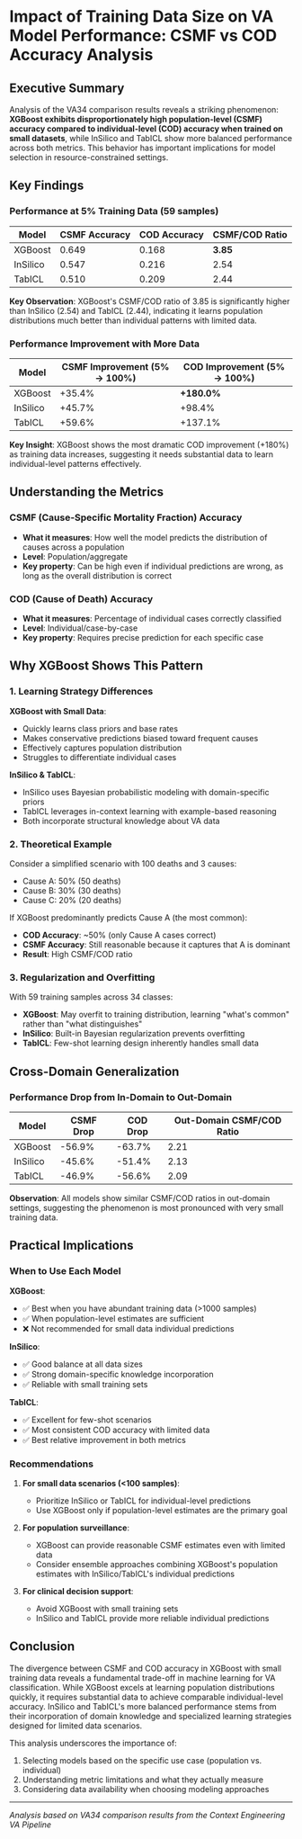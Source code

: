 # Impact of Training Data Size on VA Model Performance: CSMF vs COD Accuracy Analysis

## Executive Summary

Analysis of the VA34 comparison results reveals a striking phenomenon: **XGBoost exhibits disproportionately high population-level (CSMF) accuracy compared to individual-level (COD) accuracy when trained on small datasets**, while InSilico and TabICL show more balanced performance across both metrics. This behavior has important implications for model selection in resource-constrained settings.

## Key Findings

### Performance at 5% Training Data (59 samples)

| Model | CSMF Accuracy | COD Accuracy | CSMF/COD Ratio |
|-------|--------------|--------------|----------------|
| XGBoost | 0.649 | 0.168 | **3.85** |
| InSilico | 0.547 | 0.216 | 2.54 |
| TabICL | 0.510 | 0.209 | 2.44 |

**Key Observation**: XGBoost's CSMF/COD ratio of 3.85 is significantly higher than InSilico (2.54) and TabICL (2.44), indicating it learns population distributions much better than individual patterns with limited data.

### Performance Improvement with More Data

| Model | CSMF Improvement (5% → 100%) | COD Improvement (5% → 100%) |
|-------|------------------------------|------------------------------|
| XGBoost | +35.4% | **+180.0%** |
| InSilico | +45.7% | +98.4% |
| TabICL | +59.6% | +137.1% |

**Key Insight**: XGBoost shows the most dramatic COD improvement (+180%) as training data increases, suggesting it needs substantial data to learn individual-level patterns effectively.

## Understanding the Metrics

### CSMF (Cause-Specific Mortality Fraction) Accuracy
- **What it measures**: How well the model predicts the distribution of causes across a population
- **Level**: Population/aggregate
- **Key property**: Can be high even if individual predictions are wrong, as long as the overall distribution is correct

### COD (Cause of Death) Accuracy
- **What it measures**: Percentage of individual cases correctly classified
- **Level**: Individual/case-by-case
- **Key property**: Requires precise prediction for each specific case

## Why XGBoost Shows This Pattern

### 1. Learning Strategy Differences

**XGBoost with Small Data**:
- Quickly learns class priors and base rates
- Makes conservative predictions biased toward frequent causes
- Effectively captures population distribution
- Struggles to differentiate individual cases

**InSilico & TabICL**:
- InSilico uses Bayesian probabilistic modeling with domain-specific priors
- TabICL leverages in-context learning with example-based reasoning
- Both incorporate structural knowledge about VA data

### 2. Theoretical Example

Consider a simplified scenario with 100 deaths and 3 causes:
- Cause A: 50% (50 deaths)
- Cause B: 30% (30 deaths)
- Cause C: 20% (20 deaths)

If XGBoost predominantly predicts Cause A (the most common):
- **COD Accuracy**: ~50% (only Cause A cases correct)
- **CSMF Accuracy**: Still reasonable because it captures that A is dominant
- **Result**: High CSMF/COD ratio

### 3. Regularization and Overfitting

With 59 training samples across 34 classes:
- **XGBoost**: May overfit to training distribution, learning "what's common" rather than "what distinguishes"
- **InSilico**: Built-in Bayesian regularization prevents overfitting
- **TabICL**: Few-shot learning design inherently handles small data

## Cross-Domain Generalization

### Performance Drop from In-Domain to Out-Domain

| Model | CSMF Drop | COD Drop | Out-Domain CSMF/COD Ratio |
|-------|-----------|----------|---------------------------|
| XGBoost | -56.9% | -63.7% | 2.21 |
| InSilico | -45.6% | -51.4% | 2.13 |
| TabICL | -46.9% | -56.6% | 2.09 |

**Observation**: All models show similar CSMF/COD ratios in out-domain settings, suggesting the phenomenon is most pronounced with very small training data.

## Practical Implications

### When to Use Each Model

**XGBoost**:
- ✅ Best when you have abundant training data (>1000 samples)
- ✅ When population-level estimates are sufficient
- ❌ Not recommended for small data individual predictions

**InSilico**:
- ✅ Good balance at all data sizes
- ✅ Strong domain-specific knowledge incorporation
- ✅ Reliable with small training sets

**TabICL**:
- ✅ Excellent for few-shot scenarios
- ✅ Most consistent COD accuracy with limited data
- ✅ Best relative improvement in both metrics

### Recommendations

1. **For small data scenarios (<100 samples)**:
   - Prioritize InSilico or TabICL for individual-level predictions
   - Use XGBoost only if population-level estimates are the primary goal

2. **For population surveillance**:
   - XGBoost can provide reasonable CSMF estimates even with limited data
   - Consider ensemble approaches combining XGBoost's population estimates with InSilico/TabICL's individual predictions

3. **For clinical decision support**:
   - Avoid XGBoost with small training sets
   - InSilico and TabICL provide more reliable individual predictions

## Conclusion

The divergence between CSMF and COD accuracy in XGBoost with small training data reveals a fundamental trade-off in machine learning for VA classification. While XGBoost excels at learning population distributions quickly, it requires substantial data to achieve comparable individual-level accuracy. InSilico and TabICL's more balanced performance stems from their incorporation of domain knowledge and specialized learning strategies designed for limited data scenarios.

This analysis underscores the importance of:
1. Selecting models based on the specific use case (population vs. individual)
2. Understanding metric limitations and what they actually measure
3. Considering data availability when choosing modeling approaches

---
*Analysis based on VA34 comparison results from the Context Engineering VA Pipeline*